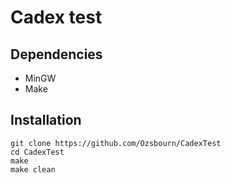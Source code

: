 # Cadex test

## Dependencies
+ MinGW 
+ Make

## Installation 

```
git clone https://github.com/Ozsbourn/CadexTest
cd CadexTest
make
make clean
``` 

